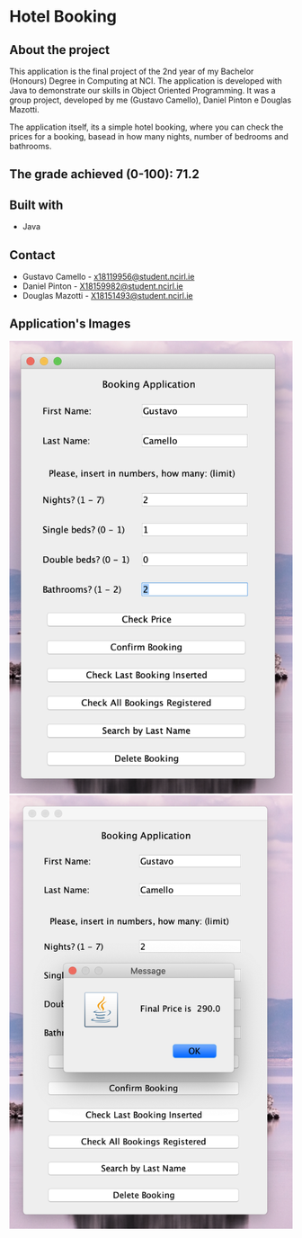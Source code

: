 
# Hotel Booking

## About the project

This application is the final project of the 2nd year of my Bachelor (Honours) Degree in Computing at NCI.
The application is developed with Java to demonstrate our skills in Object Oriented Programming.
It was a group project, developed by me (Gustavo Camello), Daniel Pinton e Douglas Mazotti.

The application itself, its a simple hotel booking, where you can check the prices for a booking,
basead in how many nights, number of bedrooms and bathrooms.

## The grade achieved (0-100): 71.2

## Built with
- Java


## Contact

- Gustavo Camello - x18119956@student.ncirl.ie
- Daniel Pinton - X18159982@student.ncirl.ie
- Douglas Mazotti - X18151493@student.ncirl.ie

## Application's Images

![img-1.png](img-1.png)
![img-2.png](img-2.png)
